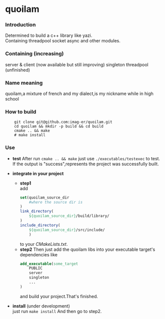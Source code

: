 # quoilam
### Introduction
Determined to build a c++ library like yazi.  
Containing threadpool socket async and other modules.
### Containing (increasing)
server & client (now available but still improving)
singleton 
threadpool (unfinished)
### Name meaning
quoilam,a mixture of french and my dialect,is my nickname while in high school
### How to build
```shell
    git clone git@github.com:imag-er/quoilam.git
    cd quoilam && mkdir -p build && cd build  
    cmake .. && make
    # make install
```
### Use
- **test**
 After run ```cmake .. && make``` 
 just use ```./executables/testexec``` to test.
 If the output is "success",represents the project was successfully built.
- **integrate in your project**
  - **step1**  
    add  
    ```cmake
    set(quoilam_source_dir 
        #where the source dir is
    )
    link_directory( 
        ${quoilam_source_dir}/build/library/
    )
    include_directory(
        ${quoilam_source_dir}/src/include/
        )
    ```
    to your *CMakeLists.txt*.
   - **step2**
        Then just add the quoilam libs into your executable target's dependencies like 
        ```cmake
        add_executable(some_target
            PUBLIC
            server
            singleton
            ...
        )
        ```
        and build your project.That's finished.
    
- **install** (under development)  
    just run ```make install``` And then go to step2.